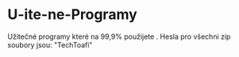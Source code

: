 # U-ite-ne-Programy
Užitečné programy které na 99,9% použijete .
Hesla pro všechni zip soubory jsou: "TechToafi"
